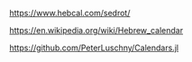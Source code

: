 

https://www.hebcal.com/sedrot/

https://en.wikipedia.org/wiki/Hebrew_calendar

https://github.com/PeterLuschny/Calendars.jl
